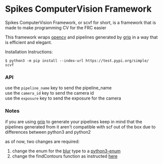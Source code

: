 # Spikes ComputerVision Framework

Spikes ComputerVision Framework, or scvf for short,
  is a framework that is made to make programming CV for the FRC easier
  
This framework wraps [opencv](www.opencv.org) and pipelines generated by [grip](https://wpiroboticsprojects.github.io/GRIP/#/)
in a way that is efficient and elegant.

Installation Instructions:

```
$ python3 -m pip install --index-url https://test.pypi.org/simple/ scvf
```
### API

use the ```pipeline_name``` key to send the pipeline_name <br/>
use the ```camera_id``` key to send the camera id <br/>
use the ```exposure``` key to send the exposure for the camera

### Notes

if you are using [grip](https://wpiroboticsprojects.github.io/GRIP/#/)
to generate your pipelines keep in mind that the pipelines generated from it
 aren't compatible with scf out of the box due to differences between python3 and python2
 
as of now, two changes are required:

1. change the enum for the [blur](https://docs.opencv.org/2.4/doc/tutorials/imgproc/gausian_median_blur_bilateral_filter/gausian_median_blur_bilateral_filter.html) type to a [python3-enum](https://docs.python.org/3/library/enum.html)
2. change the findContours function as instructed [here](https://stackoverflow.com/questions/25504964/opencv-python-valueerror-too-many-values-to-unpack)